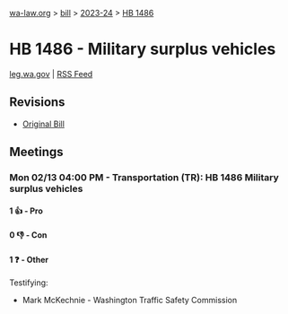 [wa-law.org](/) > [bill](/bill/) > [2023-24](/bill/2023-24/) > [HB 1486](/bill/2023-24/hb/1486/)

# HB 1486 - Military surplus vehicles
[leg.wa.gov](https://app.leg.wa.gov/billsummary?BillNumber=1486&Year=2023&Initiative=false) | [RSS Feed](./rss.xml)

## Revisions
* [Original Bill](1/)

## Meetings
### Mon 02/13 04:00 PM - Transportation (TR): HB 1486 Military surplus vehicles
#### 1 👍 - Pro

#### 0 👎 - Con

#### 1 ❓ - Other
Testifying:
* Mark McKechnie - Washington Traffic Safety Commission
